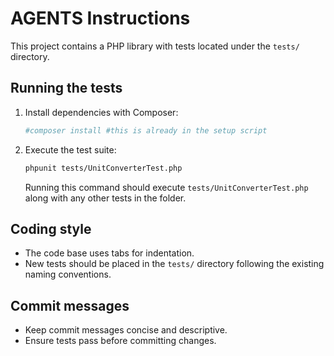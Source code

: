 # AGENTS Instructions

This project contains a PHP library with tests located under the `tests/` directory.

## Running the tests
1. Install dependencies with Composer:
   ```bash
   #composer install #this is already in the setup script
   ```
2. Execute the test suite:
   ```bash
   phpunit tests/UnitConverterTest.php
   ```
   Running this command should execute `tests/UnitConverterTest.php` along with any other tests in the folder.

## Coding style
- The code base uses tabs for indentation.
- New tests should be placed in the `tests/` directory following the existing naming conventions.

## Commit messages
- Keep commit messages concise and descriptive.
- Ensure tests pass before committing changes.
